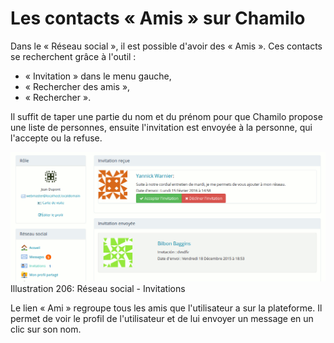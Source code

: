# Les contacts « Amis » sur Chamilo

Dans le « Réseau social », il est possible d'avoir des « Amis ». Ces contacts se recherchent grâce à l'outil :

* « Invitation » dans le menu gauche,
* « Rechercher des amis »,
* « Rechercher ».

Il suffit de taper une partie du nom et du prénom pour que Chamilo propose une liste de personnes, ensuite l'invitation est envoyée à la personne, qui l'accepte ou la refuse.

![](../../.gitbook/assets/image282%20%281%29.png)Illustration 206: Réseau social - Invitations

Le lien « Ami » regroupe tous les amis que l'utilisateur a sur la plateforme. Il permet de voir le profil de l'utilisateur et de lui envoyer un message en un clic sur son nom.

